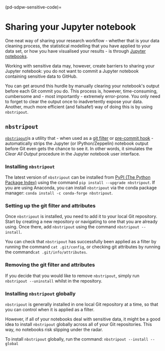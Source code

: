 (pd-sdpw-sensitive-code)=
# Sharing your Jupyter notebook

One neat way of sharing your research workflow - whether that is your data cleaning process, the statistical modelling that you have applied to your data set, or how you have visualised your results  - is through [Jupyter notebooks](https://www.dataquest.io/blog/jupyter-notebook-tutorial/).

Working with sensitive data may, however, create barriers to sharing your Jupyter notebook: you do not want to commit a Jupyter notebook containing sensitive data to GitHub.

You can get around this hurdle by manually clearing your notebook's output before each Git commit you do. 
This process is, however, time-consuming, cumbersome and - most importantly - extremely error-prone. 
You only need to forget to clear the output once to inadvertently expose your data. 
Another, much more efficient (and failsafe!) way of doing this is by using `nbstripout`.

## `nbstripout`

[`nbstripout`](https://pypi.org/project/nbstripout/)is a utility that - when used as a [git filter](https://git-scm.com/docs/gitattributes#_filter) or [pre-commit hook](https://git-scm.com/docs/githooks#_pre_commit) - automatically strips the Jupyter (or IPython/Zeppelin) notebook output before Git even gets the chance to see it.
In other words, it simulates the *Clear All Output* procedure in the Jupyter notebook user interface.

### Installing `nbstripout`

The latest version of `nbstripout` can be installed from [PyPI (The Python Package Index)](https://pypi.org) using the command `pip install --upgrade nbstripout`.
If you are using Anaconda, you can install `nbstripout` via the conda package manager: `conda install -c conda-forge nbstripout`.

### Setting up the git filter and attributes

Once `nbstripout` is installed, you need to add it to your local Git repository.
Start by creating a new repository or navigating to one that you are already using. Once there, add `nbstripout` using the command `nbstripout --install`.

You can check that `nbstripout` has successfully been applied as a filter by running the command `cat .git/config`, or checking git attributes by running the command`cat .git/info/attributes`.

### Removing the git filter and attributes

If you decide that you would like to remove `nbstripout`, simply run `nbstripout --uninstall` whilst in the repository.

### Installing `nbstripout` globally

`nbstripout` is generally installed in one local Git repository at a time, so that you can control when it is applied as a filter.

However, if all of your notebooks deal with sensitive data, it might be a good idea to  install `nbstripout` globally across all of your Git repositories.
This way, no notebooks risk slipping under the radar. 

To install `nbstripout` globally, run the command: `nbstripout --install --global`
